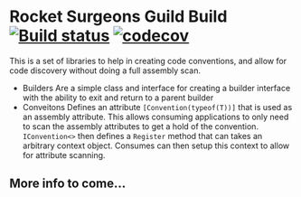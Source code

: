 # Rocket Surgeons Guild Build [![Build status](https://ci.appveyor.com/api/projects/status/0jgtcj4rsmusu3py/branch/master?svg=true)](https://ci.appveyor.com/project/david-driscoll/build) [![codecov](https://codecov.io/gh/RocketSurgeonsGuild/Build/branch/master/graph/badge.svg)](https://codecov.io/gh/RocketSurgeonsGuild/Build)

This is a set of libraries to help in creating code conventions, and allow for code discovery without doing a full assembly scan.

* Builders
  Are a simple class and interface for creating a builder interface with the ability to exit and return to a parent builder
* Conveitons
  Defines an attribute `[Convention(typeof(T))]` that is used as an assembly attribute.  This allows consuming applications to only need to scan the assembly attributes to get a hold of the convention.  `IConvention<>` then defines a `Register` method that can takes an arbitrary context object.  Consumes can then setup this context to allow for attribute scanning.


## More info to come...
